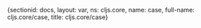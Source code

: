 {sectionid: docs, layout: var, ns: cljs.core, name: case, full-name: cljs.core/case,
  title: cljs.core/case}
